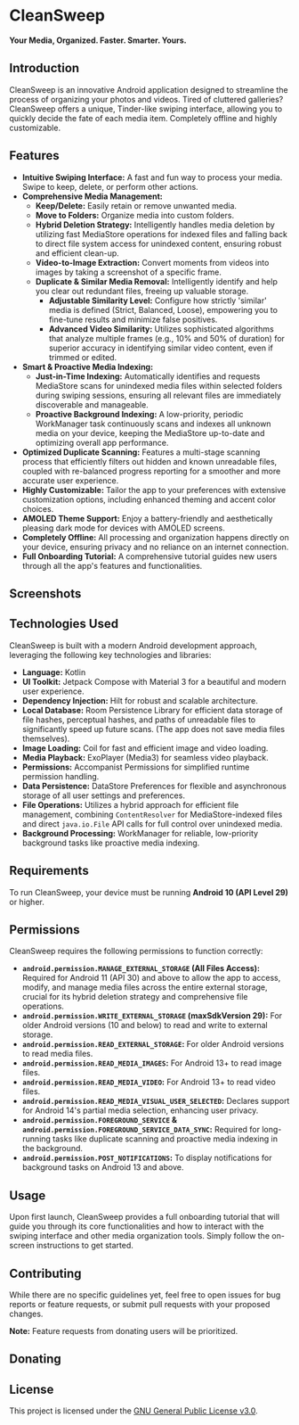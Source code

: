 # CleanSweep

**Your Media, Organized. Faster. Smarter. Yours.**

## Introduction

CleanSweep is an innovative Android application designed to streamline the process of organizing your photos and videos.
Tired of cluttered galleries? CleanSweep offers a unique, Tinder-like swiping interface, allowing you to quickly decide the fate of each media item. Completely offline and highly customizable.

## Features

*   **Intuitive Swiping Interface:** A fast and fun way to process your media. Swipe to keep, delete, or perform other actions.
*   **Comprehensive Media Management:**
    *   **Keep/Delete:** Easily retain or remove unwanted media.
    *   **Move to Folders:** Organize media into custom folders.
    *   **Hybrid Deletion Strategy:** Intelligently handles media deletion by utilizing fast MediaStore operations for indexed files and falling back to direct file system access for unindexed content, ensuring robust and efficient clean-up.
    *   **Video-to-Image Extraction:** Convert moments from videos into images by taking a screenshot of a specific frame.
    *   **Duplicate & Similar Media Removal:** Intelligently identify and help you clear out redundant files, freeing up valuable storage.
        *   **Adjustable Similarity Level:** Configure how strictly 'similar' media is defined (Strict, Balanced, Loose), empowering you to fine-tune results and minimize false positives.
        *   **Advanced Video Similarity:** Utilizes sophisticated algorithms that analyze multiple frames (e.g., 10% and 50% of duration) for superior accuracy in identifying similar video content, even if trimmed or edited.
*   **Smart & Proactive Media Indexing:**
    *   **Just-in-Time Indexing:** Automatically identifies and requests MediaStore scans for unindexed media files within selected folders during swiping sessions, ensuring all relevant files are immediately discoverable and manageable.
    *   **Proactive Background Indexing:** A low-priority, periodic WorkManager task continuously scans and indexes all unknown media on your device, keeping the MediaStore up-to-date and optimizing overall app performance.
*   **Optimized Duplicate Scanning:** Features a multi-stage scanning process that efficiently filters out hidden and known unreadable files, coupled with re-balanced progress reporting for a smoother and more accurate user experience.
*   **Highly Customizable:** Tailor the app to your preferences with extensive customization options, including enhanced theming and accent color choices.
*   **AMOLED Theme Support:** Enjoy a battery-friendly and aesthetically pleasing dark mode for devices with AMOLED screens.
*   **Completely Offline:** All processing and organization happens directly on your device, ensuring privacy and no reliance on an internet connection.
*   **Full Onboarding Tutorial:** A comprehensive tutorial guides new users through all the app's features and functionalities.

## Screenshots

## Technologies Used

CleanSweep is built with a modern Android development approach, leveraging the following key technologies and libraries:

*   **Language:** Kotlin
*   **UI Toolkit:** Jetpack Compose with Material 3 for a beautiful and modern user experience.
*   **Dependency Injection:** Hilt for robust and scalable architecture.
*   **Local Database:** Room Persistence Library for efficient data storage of file hashes, perceptual hashes, and paths of unreadable files to significantly speed up future scans. (The app does not save media files themselves).
*   **Image Loading:** Coil for fast and efficient image and video loading.
*   **Media Playback:** ExoPlayer (Media3) for seamless video playback.
*   **Permissions:** Accompanist Permissions for simplified runtime permission handling.
*   **Data Persistence:** DataStore Preferences for flexible and asynchronous storage of all user settings and preferences.
*   **File Operations:** Utilizes a hybrid approach for efficient file management, combining `ContentResolver` for MediaStore-indexed files and direct `java.io.File` API calls for full control over unindexed media.
*   **Background Processing:** WorkManager for reliable, low-priority background tasks like proactive media indexing.

## Requirements

To run CleanSweep, your device must be running **Android 10 (API Level 29)** or higher.

## Permissions

CleanSweep requires the following permissions to function correctly:

*   **`android.permission.MANAGE_EXTERNAL_STORAGE` (All Files Access):** Required for Android 11 (API 30) and above to allow the app to access, modify, and manage media files across the entire external storage, crucial for its hybrid deletion strategy and comprehensive file operations.
*   **`android.permission.WRITE_EXTERNAL_STORAGE` (maxSdkVersion 29):** For older Android versions (10 and below) to read and write to external storage.
*   **`android.permission.READ_EXTERNAL_STORAGE`:** For older Android versions to read media files.
*   **`android.permission.READ_MEDIA_IMAGES`:** For Android 13+ to read image files.
*   **`android.permission.READ_MEDIA_VIDEO`:** For Android 13+ to read video files.
*   **`android.permission.READ_MEDIA_VISUAL_USER_SELECTED`:** Declares support for Android 14's partial media selection, enhancing user privacy.
*   **`android.permission.FOREGROUND_SERVICE` & `android.permission.FOREGROUND_SERVICE_DATA_SYNC`:** Required for long-running tasks like duplicate scanning and proactive media indexing in the background.
*   **`android.permission.POST_NOTIFICATIONS`:** To display notifications for background tasks on Android 13 and above.

## Usage

Upon first launch, CleanSweep provides a full onboarding tutorial that will guide you through its core functionalities and how to interact with the swiping interface and other media organization tools. Simply follow the on-screen instructions to get started.

## Contributing

While there are no specific guidelines yet, feel free to open issues for bug reports or feature requests, or submit pull requests with your proposed changes.

**Note:** Feature requests from donating users will be prioritized.

## Donating


## License

This project is licensed under the [GNU General Public License v3.0](https://www.gnu.org/licenses/gpl-3.0.en.html).
